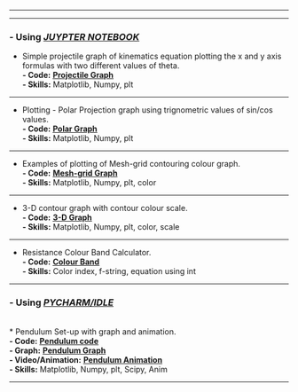 ---------
-----------


### - Using <EM><U> JUYPTER NOTEBOOK</U></EM>

* Simple projectile graph of kinematics equation plotting the x and y axis formulas with two different values of theta.
<br> <b> - Code:</b> <a href="https://github.com/SumaAcharya/Graphs-/blob/main/ProjectleGraph.ipynb"> <u><b> Projectile Graph </b></u> </a>
<br> <b> - Skills:</b> Matplotlib, Numpy, plt
<hr>

* Plotting - Polar Projection graph using trignometric values of sin/cos values.
<br> <b> - Code:</b> <a href="https://github.com/SumaAcharya/Graphs-/blob/main/polarprojection.ipynb"> <u> <b>Polar Graph </b></u> </a>
<br> <b> - Skills:</b> Matplotlib, Numpy, plt
<hr>

* Examples of plotting of Mesh-grid contouring colour graph.
<br> <b> - Code:</b> <a href="https://github.com/SumaAcharya/Graphs-/blob/main/meshgridgraphs.ipynb"> <u><b> Mesh-grid Graph</b> </u> </a>
<br> <b> - Skills:</b> Matplotlib, Numpy, plt, color
<hr>

* 3-D contour graph with contour colour scale.
<br> <b> - Code:</b> <a href="https://github.com/SumaAcharya/Graphs-/blob/main/3DPlotGraph.ipynb"> <u><b> 3-D Graph </b></u> </a>
<br> <b> - Skills:</b> Matplotlib, Numpy, plt, color, scale
<hr>

* Resistance Colour Band Calculator.
<br> <b> - Code:</b> <a href="https://github.com/SumaAcharya/Resistance-colour-band/blob/main/Resistance%20color%20band.ipynb"> <u><b> Colour Band </b></u> </a>
<br> <b> - Skills:</b> Color index, f-string, equation using int
<hr>

### - Using <EM><U> PYCHARM/IDLE</U></EM>
<br>
* Pendulum Set-up with graph and animation.
   <br> <b> - Code:</b> <a href="https://github.com/SumaAcharya/Pendulum-Animation/blob/main/main.py"> <u><b> Pendulum code </b></u> </a>
   <br> <b> - Graph:</b> <a href="https://github.com/SumaAcharya/Pendulum-Animation/blob/main/graph%20pendulum.png"> <u><b> Pendulum Graph </b></u> </a>
 <br> <b> - Video/Animation:</b> <a href="https://github.com/SumaAcharya/Pendulum-Animation/blob/main/%20recording.mov"> <u><b> Pendulum Animation </b></u> </a>
 <br> <b> - Skills:</b> Matplotlib, Numpy, plt, Scipy, Anim
<hr>

